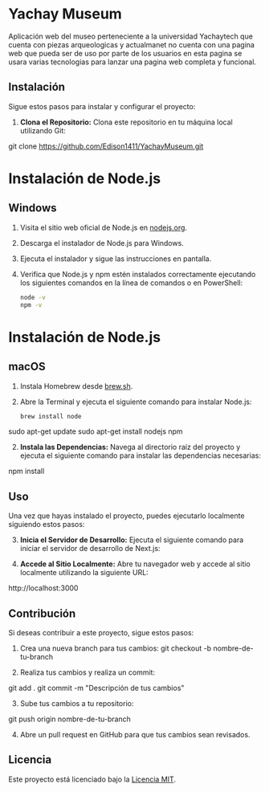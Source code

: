 # Yachay Museum

Aplicación web del museo perteneciente a la universidad Yachaytech que cuenta con piezas arqueologicas y actualmanet no cuenta con una pagina web que pueda ser de uso por parte de los usuarios en esta pagina se usara varias tecnologias para lanzar una pagina web completa y funcional.

## Instalación

Sigue estos pasos para instalar y configurar el proyecto:

1. **Clona el Repositorio:** Clona este repositorio en tu máquina local utilizando Git:
   
git clone https://github.com/Edison1411/YachayMuseum.git

# Instalación de Node.js

## Windows

1. Visita el sitio web oficial de Node.js en [nodejs.org](https://nodejs.org/).
2. Descarga el instalador de Node.js para Windows.
3. Ejecuta el instalador y sigue las instrucciones en pantalla.
4. Verifica que Node.js y npm estén instalados correctamente ejecutando los siguientes comandos en la línea de comandos o en PowerShell:

   ```bash
   node -v
   npm -v
# Instalación de Node.js

## macOS

1. Instala Homebrew desde [brew.sh](https://brew.sh/).
2. Abre la Terminal y ejecuta el siguiente comando para instalar Node.js:

   ```bash
   brew install node

sudo apt-get update
sudo apt-get install nodejs npm


2. **Instala las Dependencias:** Navega al directorio raíz del proyecto y ejecuta el siguiente comando para instalar las dependencias necesarias:

npm install

## Uso

Una vez que hayas instalado el proyecto, puedes ejecutarlo localmente siguiendo estos pasos:

3. **Inicia el Servidor de Desarrollo:** Ejecuta el siguiente comando para iniciar el servidor de desarrollo de Next.js:



4. **Accede al Sitio Localmente:** Abre tu navegador web y accede al sitio localmente utilizando la siguiente URL:

http://localhost:3000


## Contribución

Si deseas contribuir a este proyecto, sigue estos pasos:

1. Crea una nueva branch para tus cambios:
git checkout -b nombre-de-tu-branch

2. Realiza tus cambios y realiza un commit:

git add .
git commit -m "Descripción de tus cambios"


3. Sube tus cambios a tu repositorio:

git push origin nombre-de-tu-branch


4. Abre un pull request en GitHub para que tus cambios sean revisados.

## Licencia

Este proyecto está licenciado bajo la [Licencia MIT](LICENSE).

